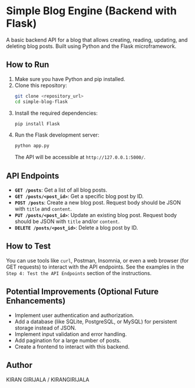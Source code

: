 # Simple Blog Engine (Backend with Flask)

A basic backend API for a blog that allows creating, reading, updating, and deleting blog posts. Built using Python and the Flask microframework.

## How to Run

1.  Make sure you have Python and pip installed.
2.  Clone this repository:
    ```bash
    git clone <repository_url>
    cd simple-blog-flask
    ```
3.  Install the required dependencies:
    ```bash
    pip install Flask
    ```
4.  Run the Flask development server:
    ```bash
    python app.py
    ```
    The API will be accessible at `http://127.0.0.1:5000/`.

## API Endpoints

* **`GET /posts`**: Get a list of all blog posts.
* **`GET /posts/<post_id>`**: Get a specific blog post by ID.
* **`POST /posts`**: Create a new blog post. Request body should be JSON with `title` and `content`.
* **`PUT /posts/<post_id>`**: Update an existing blog post. Request body should be JSON with `title` and/or `content`.
* **`DELETE /posts/<post_id>`**: Delete a blog post by ID.

## How to Test

You can use tools like `curl`, Postman, Insomnia, or even a web browser (for GET requests) to interact with the API endpoints. See the examples in the `Step 4: Test the API Endpoints` section of the instructions.

## Potential Improvements (Optional Future Enhancements)

* Implement user authentication and authorization.
* Add a database (like SQLite, PostgreSQL, or MySQL) for persistent storage instead of JSON.
* Implement input validation and error handling.
* Add pagination for a large number of posts.
* Create a frontend to interact with this backend.

## Author

KIRAN GIRIJALA / KIRANGIRIJALA

